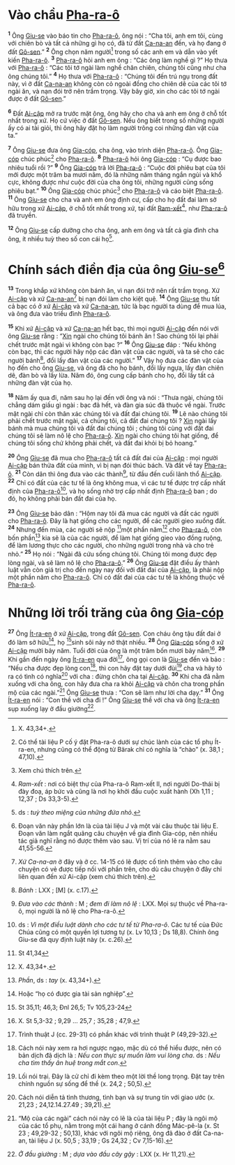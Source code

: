 # Vào chầu [Pha-ra-ô]()
<sup><b>1</b></sup> Ông [Giu-se]() vào báo tin cho [Pha-ra-ô](), ông nói : “Cha tôi, anh em tôi, cùng với chiên bò và tất cả những gì họ có, đã từ đất [Ca-na-an]() đến, và họ đang ở đất [Gô-sen]().” <sup><b>2</b></sup> Ông chọn năm người[^1-388dda00-da66-4862-bea3-7034ac1348fd] trong số các anh em và dẫn vào yết kiến [Pha-ra-ô](). <sup><b>3</b></sup> [Pha-ra-ô]() hỏi anh em ông : “Các ông làm nghề gì ?” Họ thưa với [Pha-ra-ô]() : “Các tôi tớ ngài làm nghề chăn chiên, chúng tôi cũng như cha ông chúng tôi.” <sup><b>4</b></sup> Họ thưa với [Pha-ra-ô]() : “Chúng tôi đến trú ngụ trong đất này, vì ở đất [Ca-na-an]() không còn cỏ ngoài đồng cho chiên dê của các tôi tớ ngài ăn, và nạn đói trở nên trầm trọng. Vậy bây giờ, xin cho các tôi tớ ngài được ở đất [Gô-sen]().”

<sup><b>6</b></sup> Đất [Ai-cập]() mở ra trước mặt ông, ông hãy cho cha và anh em ông ở chỗ tốt nhất trong xứ. Họ cứ việc ở đất [Gô-sen](). Nếu ông biết trong số những người ấy có ai tài giỏi, thì ông hãy đặt họ làm người trông coi những đàn vật của ta.”

<sup><b>7</b></sup> Ông [Giu-se]() đưa ông [Gia-cóp](), cha ông, vào trình diện [Pha-ra-ô](). Ông [Gia-cóp]() chúc phúc[^3-388dda00-da66-4862-bea3-7034ac1348fd] cho [Pha-ra-ô](). <sup><b>8</b></sup> [Pha-ra-ô]() hỏi ông [Gia-cóp]() : “Cụ được bao nhiêu tuổi rồi ?” <sup><b>9</b></sup> Ông [Gia-cóp]() trả lời [Pha-ra-ô]() : “Cuộc đời phiêu bạt của tôi mới được một trăm ba mươi năm, đó là những năm tháng ngắn ngủi và khổ cực, không được như cuộc đời của cha ông tôi, những người cũng sống phiêu bạt.” <sup><b>10</b></sup> Ông [Gia-cóp]() chúc phúc[^4-388dda00-da66-4862-bea3-7034ac1348fd] cho [Pha-ra-ô]() và cáo biệt [Pha-ra-ô](). <sup><b>11</b></sup> Ông [Giu-se]() cho cha và anh em ông định cư, cấp cho họ đất đai làm sở hữu trong xứ [Ai-cập](), ở chỗ tốt nhất trong xứ, tại đất [Ram-xết]()[^5-388dda00-da66-4862-bea3-7034ac1348fd], như [Pha-ra-ô]() đã truyền.

<sup><b>12</b></sup> Ông [Giu-se]() cấp dưỡng cho cha ông, anh em ông và tất cả gia đình cha ông, ít nhiều tuỳ theo số con cái họ[^6-388dda00-da66-4862-bea3-7034ac1348fd].

# Chính sách điền địa của ông [Giu-se]()[^7-388dda00-da66-4862-bea3-7034ac1348fd]
<sup><b>13</b></sup> Trong khắp xứ không còn bánh ăn, vì nạn đói trở nên rất trầm trọng. Xứ [Ai-cập]() và xứ [Ca-na-an]()[^8-388dda00-da66-4862-bea3-7034ac1348fd] bị nạn đói làm cho kiệt quệ. <sup><b>14</b></sup> Ông [Giu-se]() thu tất cả bạc có ở xứ [Ai-cập]() và xứ [Ca-na-an](), tức là bạc người ta dùng để mua lúa, và ông đưa vào triều đình [Pha-ra-ô]().

<sup><b>15</b></sup> Khi xứ [Ai-cập]() và xứ [Ca-na-an]() hết bạc, thì mọi người [Ai-cập]() đến nói với ông [Giu-se]() rằng : “[Xin]() ngài cho chúng tôi bánh ăn ! Sao chúng tôi lại phải chết trước mặt ngài vì không còn bạc ?” <sup><b>16</b></sup> Ông [Giu-se]() đáp : “Nếu không còn bạc, thì các người hãy nộp các đàn vật của các người, và ta sẽ cho các người bánh[^9-388dda00-da66-4862-bea3-7034ac1348fd], đổi lấy đàn vật của các người.” <sup><b>17</b></sup> Vậy họ đưa các đàn vật của họ đến cho ông [Giu-se](), và ông đã cho họ bánh, đổi lấy ngựa, lấy đàn chiên dê, đàn bò và lấy lừa. Năm đó, ông cung cấp bánh cho họ, đổi lấy tất cả những đàn vật của họ.

<sup><b>18</b></sup> Năm ấy qua đi, năm sau họ lại đến với ông và nói : “Thưa ngài, chúng tôi chẳng dám giấu gì ngài : bạc đã hết, và đàn gia súc đã thuộc về ngài. Trước mặt ngài chỉ còn thân xác chúng tôi và đất đai chúng tôi. <sup><b>19</b></sup> Lẽ nào chúng tôi phải chết trước mặt ngài, cả chúng tôi, cả đất đai chúng tôi ? [Xin]() ngài lấy bánh mà mua chúng tôi và đất đai chúng tôi ; chúng tôi cùng với đất đai chúng tôi sẽ làm nô lệ cho [Pha-ra-ô](). [Xin]() ngài cho chúng tôi hạt giống, để chúng tôi sống chứ không phải chết, và đất đai khỏi bị bỏ hoang.”

<sup><b>20</b></sup> Ông [Giu-se]() đã mua cho [Pha-ra-ô]() tất cả đất đai của [Ai-cập]() : mọi người [Ai-cập]() bán thửa đất của mình, vì bị nạn đói thúc bách. Và đất về tay [Pha-ra-ô](). <sup><b>21</b></sup> Còn dân thì ông đưa vào các thành[^10-388dda00-da66-4862-bea3-7034ac1348fd], từ đầu đến cuối lãnh thổ [Ai-cập](). <sup><b>22</b></sup> Chỉ có đất của các tư tế là ông không mua, vì các tư tế được trợ cấp nhất định của [Pha-ra-ô]()[^11-388dda00-da66-4862-bea3-7034ac1348fd], và họ sống nhờ trợ cấp nhất định [Pha-ra-ô]() ban ; do đó, họ không phải bán đất đai của họ.

<sup><b>23</b></sup> Ông [Giu-se]() bảo dân : “Hôm nay tôi đã mua các người và đất các người cho [Pha-ra-ô](). Đây là hạt giống cho các người, để các người gieo xuống đất. <sup><b>24</b></sup> Nhưng đến mùa, các người sẽ nộp [^1@-388dda00-da66-4862-bea3-7034ac1348fd]một phần năm[^12-388dda00-da66-4862-bea3-7034ac1348fd] cho [Pha-ra-ô](), còn bốn phần[^13-388dda00-da66-4862-bea3-7034ac1348fd] kia sẽ là của các người, để làm hạt giống gieo vào đồng ruộng, để làm lương thực cho các người, cho những người trong nhà và cho trẻ nhỏ.” <sup><b>25</b></sup> Họ nói : “Ngài đã cứu sống chúng tôi. Chúng tôi mong được đẹp lòng ngài, và sẽ làm nô lệ cho [Pha-ra-ô]().” <sup><b>26</b></sup> Ông [Giu-se]() đặt điều ấy thành luật vẫn còn giá trị cho đến ngày nay đối với đất đai của [Ai-cập](), là phải nộp một phần năm cho [Pha-ra-ô](). Chỉ có đất đai của các tư tế là không thuộc về [Pha-ra-ô]().

# Những lời trối trăng của ông [Gia-cóp]()
<sup><b>27</b></sup> Ông [Ít-ra-en]() ở xứ [Ai-cập](), trong đất [Gô-sen](). Con cháu ông tậu đất đai ở đó làm sở hữu[^14-388dda00-da66-4862-bea3-7034ac1348fd], họ [^2@-388dda00-da66-4862-bea3-7034ac1348fd]sinh sôi nảy nở thật nhiều. <sup><b>28</b></sup> Ông [Gia-cóp]() sống ở xứ [Ai-cập]() mười bảy năm. Tuổi đời của ông là một trăm bốn mươi bảy năm[^15-388dda00-da66-4862-bea3-7034ac1348fd]. <sup><b>29</b></sup> Khi gần đến ngày ông [Ít-ra-en]() qua đời[^16-388dda00-da66-4862-bea3-7034ac1348fd], ông gọi con là [Giu-se]() đến và bảo : “Nếu cha được đẹp lòng con[^17-388dda00-da66-4862-bea3-7034ac1348fd], thì con hãy đặt tay dưới đùi[^18-388dda00-da66-4862-bea3-7034ac1348fd] cha và hãy tỏ ra có tình có nghĩa[^19-388dda00-da66-4862-bea3-7034ac1348fd] với cha : đừng chôn cha tại [Ai-cập](). <sup><b>30</b></sup> Khi cha đã nằm xuống với cha ông, con hãy đưa cha ra khỏi [Ai-cập]() và chôn cha trong phần mộ của các ngài.”[^20-388dda00-da66-4862-bea3-7034ac1348fd] Ông [Giu-se]() thưa : “Con sẽ làm như lời cha dạy.” <sup><b>31</b></sup> Ông [Ít-ra-en]() nói : “Con thề với cha đi !” Ông [Giu-se]() thề với cha và ông [Ít-ra-en]() sụp xuống lạy ở đầu giường[^21-388dda00-da66-4862-bea3-7034ac1348fd].

[^1-388dda00-da66-4862-bea3-7034ac1348fd]: X. 43,34+.
[^3-388dda00-da66-4862-bea3-7034ac1348fd]: Có thể tài liệu P cố ý đặt Pha-ra-ô dưới sự chúc lành của các tổ phụ Ít-ra-en, nhưng cũng có thể động từ Bärak chỉ có nghĩa là “chào” (x. 38,1 ; 47,10).
[^4-388dda00-da66-4862-bea3-7034ac1348fd]: Xem chú thích trên.
[^5-388dda00-da66-4862-bea3-7034ac1348fd]: *Ram-xết* : nơi có biệt thự của Pha-ra-ô Ram-xết II, nơi người Do-thái bị đày đoạ, áp bức và cũng là nơi họ khởi đầu cuộc xuất hành (Xh 1,11 ; 12,37 ; Ds 33,3-5).
[^6-388dda00-da66-4862-bea3-7034ac1348fd]: ds : *tuỳ theo miệng của những đứa nhỏ*.
[^7-388dda00-da66-4862-bea3-7034ac1348fd]: Đoạn văn này phần lớn là của tài liệu J và một vài câu thuộc tài liệu E. Đoạn văn làm ngắt quãng câu chuyện về gia đình Gia-cóp, nên nhiều tác giả nghĩ rằng nó được thêm vào sau. Vị trí của nó lẽ ra nằm sau 41,55-56.
[^8-388dda00-da66-4862-bea3-7034ac1348fd]: *Xứ Ca-na-an* ở đây và ở cc. 14-15 có lẽ được cố tình thêm vào cho câu chuyện có vẻ được tiếp nối với phần trên, cho dù câu chuyện ở đây chỉ liên quan đến xứ Ai-cập (xem chú thích trên).
[^9-388dda00-da66-4862-bea3-7034ac1348fd]: *Bánh* : LXX ; \[M] (x. c.17).
[^10-388dda00-da66-4862-bea3-7034ac1348fd]: *Đưa vào các thành* : M ; *đem đi làm nô lệ* : LXX. Mọi sự thuộc về Pha-ra-ô, mọi người là nô lệ cho Pha-ra-ô.
[^11-388dda00-da66-4862-bea3-7034ac1348fd]: ds : *Vì một điều luật dành cho các tư tế từ Pha-ra-ô*. Các tư tế của Đức Chúa cũng có một quyền lợi tương tự (x. Lv 10,13 ; Ds 18,8). Chính ông Giu-se đã quy định luật này (x. c.26).
[^12-388dda00-da66-4862-bea3-7034ac1348fd]: X. 43,34+.
[^13-388dda00-da66-4862-bea3-7034ac1348fd]: *Phần*, ds : *tay* (x. 43,34+).
[^14-388dda00-da66-4862-bea3-7034ac1348fd]: Hoặc “họ có được gia tài sản nghiệp”.
[^15-388dda00-da66-4862-bea3-7034ac1348fd]: X. St 5,3-32 ; 9,29 ... 25,7 ; 35,28 ; 47,9.
[^16-388dda00-da66-4862-bea3-7034ac1348fd]: Trình thuật J (cc. 29-31) có phần khác với trình thuật P (49,29-32).
[^17-388dda00-da66-4862-bea3-7034ac1348fd]: Cách nói này xem ra hơi ngược ngạo, mặc dù có thể hiểu được, nên có bản dịch đã dịch là : *Nếu con thực sự muốn làm vui lòng cha*. ds : *Nếu cha tìm thấy ân huệ trong mắt con*.
[^18-388dda00-da66-4862-bea3-7034ac1348fd]: Lối nói trại. Đây là cử chỉ đi kèm theo một lời thề long trọng. Đặt tay trên chính nguồn sự sống để thề (x. 24,2 ; 50,5).
[^19-388dda00-da66-4862-bea3-7034ac1348fd]: Cách nói diễn tả tình thương, tình bạn và sự trung tín với giao ước (x. 21,23 ; 24,12.14.27.49 ; 39,21).
[^20-388dda00-da66-4862-bea3-7034ac1348fd]: “Mộ của các ngài” cách nói này có lẽ là của tài liệu P ; đây là ngôi mộ của các tổ phụ, nằm trong một cái hang ở cánh đồng Mác-pê-la (x. St 23 ; 49,29-32 ; 50,13), khác với ngôi mộ riêng, ông đã đào ở đất Ca-na-an, tài liệu J (x. 50,5 ; 33,19 ; Gs 24,32 ; Cv 7,15-16).
[^21-388dda00-da66-4862-bea3-7034ac1348fd]: *Ở đầu giường* : M ; *dựa vào đầu cây gậy* : LXX (x. Hr 11,21).
[^1@-388dda00-da66-4862-bea3-7034ac1348fd]: St 41,34
[^2@-388dda00-da66-4862-bea3-7034ac1348fd]: St 35,11; 46,3; Đnl 26,5; Tv 105,23-24